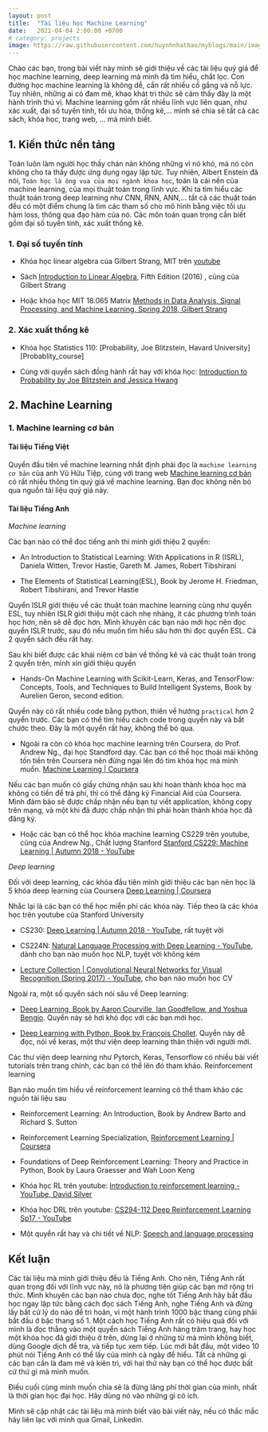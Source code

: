 ```yaml
---
layout: post
title:  "Tài liệu học Machine Learning"
date:   2021-04-04 2:00:00 +0700
# category: projects
image: https://raw.githubusercontent.com/huynhnhathao/myblogs/main/images/learn_machine_learning/time_treasure.png
---
```

Chào các bạn, trong bài viết này mình sẽ giới thiệu về các tài liệu quý giá để học machine learning, deep learning mà mình đã tìm hiểu, chắt lọc. Con đường học machine learning là không dễ, cần rất nhiều cố gắng và nỗ lực. Tuy nhiên, những ai có đam mê, khao khát tri thức sẽ cảm thấy đây là một hành trình thú vị. Machine learning gồm rất nhiều lĩnh vực liên quan, như xác xuất, đại số tuyến tính, tối ưu hóa, thống kê,… mình sẽ chia sẽ tất cả các sách, khóa học, trang web, … mà mình biết.

## 1. Kiến thức nền tảng

Toán luôn làm người học thấy chán nản không những vì nó khó, mà nó còn không cho ta thấy được ứng dụng ngay lập tức. Tuy nhiên, Albert Enstein đã nói, `Toán học là ông vua của mọi ngành khoa học`, toán là cái nền của machine learning, của mọi thuật toán trong lĩnh vực. Khi ta tìm hiểu các thuật toán trong deep learning như CNN, RNN, ANN,… tất cả các thuật toán đều có một điểm chung là tìm các tham số cho mô hình bằng việc tối ưu hàm loss, thông qua đạo hàm của nó. Các môn toán quan trọng cần biết gồm đại số tuyến tính, xác xuất thống kê.

### 1. Đại số tuyến tính

* Khóa học linear algebra của Gilbert Strang, MIT trên [youtube][GS_LinearAlgebra]

* Sách [Introduction to Linear Algebra][GS_book], Fifth Edition (2016) , cũng của Gilbert Strang

* Hoặc khóa học MIT 18.065 Matrix [Methods in Data Analysis, Signal Processing, and Machine Learning, Spring 2018, Gilbert Strang][GS_LinearAlgebra2]

### 2. Xác xuất thống kê

* Khóa học Statistics 110: [Probability, Joe Blitzstein, Havard University][Probablity_course]

* Cùng với quyển sách đồng hành rất hay với khóa học: [Introduction to Probability by Joe Blitzstein and Jessica Hwang][Probability_book]

## 2. Machine Learning

### 1. Machine learning cơ bản

#### Tài liệu Tiếng Việt

Quyển đầu tiên về machine learning nhất định phải đọc là `machine learning cơ bản` của anh Vũ Hữu Tiệp, cùng với trang web [Machine learning cơ bản][ml_coban] có rất nhiều thông tin quý giá về machine learning. Bạn đọc không nên bỏ qua nguồn tài liệu quý giá này.

#### Tài liệu Tiếng Anh

*Machine learning*

Các bạn nào có thể đọc tiếng anh thì mình giới thiệu 2 quyển:

* An Introduction to Statistical Learning: With Applications in R (ISRL), Daniela Witten, Trevor Hastie, Gareth M. James, Robert Tibshirani

* The Elements of Statistical Learning(ESL), Book by Jerome H. Friedman, Robert Tibshirani, and Trevor Hastie

Quyển ISLR giới thiệu về các thuật toán machine learning cũng như quyển ESL, tuy nhiên ISLR giới thiệu một cách nhẹ nhàng, ít các phương trình toán học hơn, nên sẽ dễ đọc hơn. Mình khuyên các bạn nào mới học nên đọc quyển ISLR trước, sau đó nếu muốn tìm hiểu sâu hơn thì đọc quyển ESL. Cả 2 quyển sách đều rất hay.

Sau khi biết được các khái niệm cơ bản về thống kê và các thuật toán trong 2 quyển trên, mình xin giới thiệu quyển 
* Hands-On Machine Learning with Scikit-Learn, Keras, and TensorFlow: Concepts, Tools, and Techniques to Build Intelligent Systems, Book by Aurelien Geron, second edition. 

Quyển này có rất nhiều code bằng python, thiên về hướng `practical` hơn 2 quyển trước. Các bạn có thể tìm hiểu cách code trong quyển này và bắt chước theo. Đây là một quyển rất hay, không thể bỏ qua.

* Ngoài ra còn có khóa học machine learning trên Coursera, do Prof. Andrew Ng., đại học Standford dạy. Các bạn có thể học thoải mái không tốn tiền trên Coursera nên đừng ngại lên đó tìm khóa học mà mình muốn. [Machine Learning | Coursera][ml_coursera]

Nếu các bạn muốn có giấy chứng nhận sau khi hoàn thành khóa học mà không có tiền để trả phí, thì có thể đăng ký Financial Aid của Coursera. Mình đảm bảo sẽ được chấp nhận nếu bạn tự viết application, không copy trên mạng, và một khi đã được chấp nhận thì phải hoàn thành khóa học đã đăng ký.

* Hoặc các bạn có thể học khóa machine learning CS229 trên youtube, cũng của Andrew Ng., Chất lượng Stanford [Stanford CS229: Machine Learning | Autumn 2018 - YouTube][ml_youtube]

*Deep learning*

Đối với deep learning, các khóa đầu tiên mình giới thiệu các bạn nên học là 5 khóa deep learning của Coursera [Deep Learning | Coursera][dl_coursera]

Nhắc lại là các bạn có thể học miễn phí các khóa này.
Tiếp theo là các khóa học trên youtube của Stanford University

* CS230: [Deep Learning | Autumn 2018 - YouTube][dl_youtube], rất tuyệt vời

* CS224N: [Natural Language Processing with Deep Learning - YouTube][nlp_youtube], dành cho bạn nào muốn học NLP, tuyệt vời không kém

* [Lecture Collection | Convolutional Neural Networks for Visual Recognition (Spring 2017) - YouTube][cv_youtube], cho bạn nào muốn học CV

Ngoài ra, một số quyển sách nói sâu về Deep learning:

* [Deep Learning, Book by Aaron Courville, Ian Goodfellow, and Yoshua Bengio][dl_book]. Quyển này sẽ hơi khó đọc với các bạn mới học.

* [Deep Learning with Python, Book by François Chollet][dl_keras]. Quyển này dễ đọc, nói về keras, một thư viện deep learning thân thiện với người mới.


Các thư viện deep learning như Pytorch, Keras, Tensorflow có nhiều bài viết tutorials trên trang chính, các bạn có thể lên đó tham khảo.
Reinforcement learning

Bạn nào muốn tìm hiểu về reinforcement learning có thể tham khảo các nguồn tài liệu sau

* Reinforcement Learning: An Introduction, Book by Andrew Barto and Richard S. Sutton

* Reinforcement Learning Specialization, [Reinforcement Learning | Coursera][rl_coursera]

* Foundations of Deep Reinforcement Learning: Theory and Practice in Python, Book by Laura Graesser and Wah Loon Keng

* Khóa học RL trên youtube: [Introduction to reinforcement learning - YouTube, David Silver][rl_silver]

* Khóa học DRL trên youtube: [CS294-112 Deep Reinforcement Learning Sp17 - YouTube][drl_youtube]

* Một quyển rất hay và chi tiết về NLP: [Speech and language processing][slp_book]


## Kết luận

Các tài liệu mà mình giới thiệu đều là Tiếng Anh. Cho nên, Tiếng Anh rất quan trọng đối với lĩnh vực này, nó là phương tiện giúp các bạn mở rộng tri thức. Mình khuyên các bạn nào chưa đọc, nghe tốt Tiếng Anh hãy bắt đầu học ngay lập tức bằng cách đọc sách Tiếng Anh, nghe Tiếng Anh và đừng lấy bất cứ lý do nào để trì hoãn, vì một hành trình 1000 bậc thang cũng phải bắt đầu ở bậc thang số 1. Một cách học Tiếng Anh rất có hiệu quả đối với mình là đọc thẳng vào một quyển sách Tiếng Anh hàng trăm trang, hay học một khóa học đã giới thiệu ở trên, dừng lại ở những từ mà mình không biết, dùng Google dịch để tra, và tiếp tục xem tiếp. Lúc mới bắt đầu, một video 10 phút nói Tiếng Anh có thể lấy của mình cả ngày để hiểu. Tất cả những gì các bạn cần là đam mê và kiên trì, với hai thứ này bạn có thể học được bất cứ thứ gì mà mình muốn.

Điều cuối cùng mình muốn chia sẻ là đừng lãng phí thời gian của mình, nhất là thời gian học đại học. Hãy dùng nó vào những gì có ích.

Mình sẽ cập nhật các tài liệu mà mình biết vào bài viết này, nếu có thắc mắc hãy liên lạc với mình qua Gmail, Linkedin.




[GS_LinearAlgebra]: https://www.youtube.com/playlist?list=PL221E2BBF13BECF6C
[GS_book]: https://math.mit.edu/~gs/linearalgebra/
[GS_LinearAlgebra2]: https://www.youtube.com/playlist?app=desktop&list=PLUl4u3cNGP63oMNUHXqIUcrkS2PivhN3k
[Probability_course]: https://www.youtube.com/playlist?list=PL2SOU6wwxB0uwwH80KTQ6ht66KWxbzTIo
[Probability_book]: https://projects.iq.harvard.edu/stat110/home
[ml_coban]: https://machinelearningcoban.com/
[ml_coursera]: https://www.coursera.org/learn/machine-learning?utm_source=gg&utm_medium=sem&utm_campaign=07-StanfordML-ROW&utm_content=07-StanfordML-ROW&campaignid=2070742271&adgroupid=80109820241&device=c&keyword=machine%20learning%20mooc&matchtype=b&network=g&devicemodel=&adpostion=&creativeid=369041663186&hide_mobile_promo&gclid=CjwKCAjwpKCDBhBPEiwAFgBzj1iCJwBA1rcJCawcZUpGrpzUHn7Ol53V-rzLP9anDsk43w8EL8cTxxoCsMQQAvD_BwE
[ml_youtube]: https://www.youtube.com/playlist?list=PLoROMvodv4rMiGQp3WXShtMGgzqpfVfbU
[dl_coursera]: https://www.coursera.org/specializations/deep-learning
[dl_youtube]: https://www.youtube.com/playlist?list=PLoROMvodv4rOABXSygHTsbvUz4G_YQhOb
[nlp_youtube]: https://www.youtube.com/playlist?list=PLoROMvodv4rOhcuXMZkNm7j3fVwBBY42z
[cv_youtube]: https://www.youtube.com/playlist?list=PL3FW7Lu3i5JvHM8ljYj-zLfQRF3EO8sYv
[dl_book]: https://www.deeplearningbook.org/
[dl_keras]: http://faculty.neu.edu.cn/yury/AAI/Textbook/Deep%20Learning%20with%20Python.pdf
[rl_coursera]: https://www.coursera.org/specializations/reinforcement-learning
[rl_silver]: https://www.youtube.com/playlist?list=PLqYmG7hTraZDM-OYHWgPebj2MfCFzFObQ
[drl_youtube]: https://www.youtube.com/playlist?list=PLkFD6_40KJIwTmSbCv9OVJB3YaO4sFwkX
[slp_book]: https://web.stanford.edu/~jurafsky/slp3/
